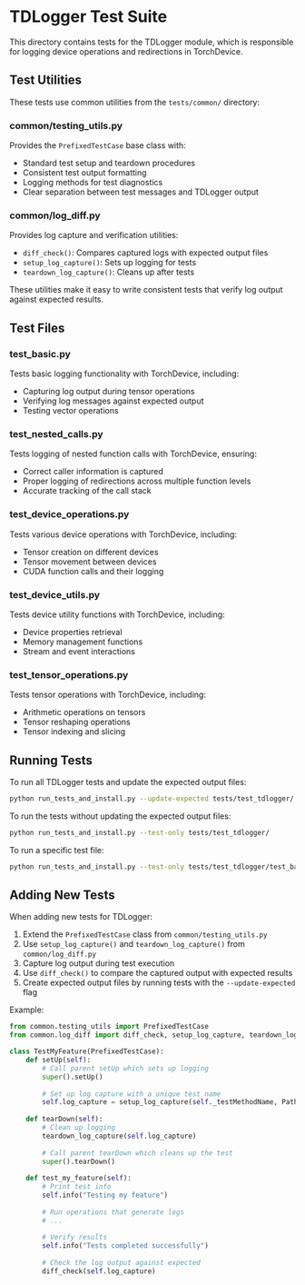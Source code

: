 # TDLogger Test Suite

This directory contains tests for the TDLogger module, which is responsible for logging device operations and redirections in TorchDevice.

## Test Utilities

These tests use common utilities from the `tests/common/` directory:

### common/testing_utils.py

Provides the `PrefixedTestCase` base class with:

- Standard test setup and teardown procedures
- Consistent test output formatting
- Logging methods for test diagnostics
- Clear separation between test messages and TDLogger output

### common/log_diff.py

Provides log capture and verification utilities:

- `diff_check()`: Compares captured logs with expected output files
- `setup_log_capture()`: Sets up logging for tests
- `teardown_log_capture()`: Cleans up after tests

These utilities make it easy to write consistent tests that verify log output against expected results.

## Test Files

### test_basic.py

Tests basic logging functionality with TorchDevice, including:

- Capturing log output during tensor operations
- Verifying log messages against expected output
- Testing vector operations

### test_nested_calls.py

Tests logging of nested function calls with TorchDevice, ensuring:

- Correct caller information is captured
- Proper logging of redirections across multiple function levels
- Accurate tracking of the call stack

### test_device_operations.py

Tests various device operations with TorchDevice, including:

- Tensor creation on different devices
- Tensor movement between devices
- CUDA function calls and their logging

### test_device_utils.py

Tests device utility functions with TorchDevice, including:

- Device properties retrieval
- Memory management functions
- Stream and event interactions

### test_tensor_operations.py

Tests tensor operations with TorchDevice, including:

- Arithmetic operations on tensors
- Tensor reshaping operations
- Tensor indexing and slicing

## Running Tests

To run all TDLogger tests and update the expected output files:

```bash
python run_tests_and_install.py --update-expected tests/test_tdlogger/
```

To run the tests without updating the expected output files:

```bash
python run_tests_and_install.py --test-only tests/test_tdlogger/
```

To run a specific test file:

```bash
python run_tests_and_install.py --test-only tests/test_tdlogger/test_basic.py
```

## Adding New Tests

When adding new tests for TDLogger:

1. Extend the `PrefixedTestCase` class from `common/testing_utils.py`
2. Use `setup_log_capture()` and `teardown_log_capture()` from `common/log_diff.py`
3. Capture log output during test execution
4. Use `diff_check()` to compare the captured output with expected results
5. Create expected output files by running tests with the `--update-expected` flag

Example:

```python
from common.testing_utils import PrefixedTestCase
from common.log_diff import diff_check, setup_log_capture, teardown_log_capture

class TestMyFeature(PrefixedTestCase):
    def setUp(self):
        # Call parent setUp which sets up logging
        super().setUp()
        
        # Set up log capture with a unique test name
        self.log_capture = setup_log_capture(self._testMethodName, Path(__file__).parent)
        
    def tearDown(self):
        # Clean up logging
        teardown_log_capture(self.log_capture)
        
        # Call parent tearDown which cleans up the test
        super().tearDown()
        
    def test_my_feature(self):
        # Print test info
        self.info("Testing my feature")
        
        # Run operations that generate logs
        # ...
        
        # Verify results
        self.info("Tests completed successfully")
        
        # Check the log output against expected
        diff_check(self.log_capture)
